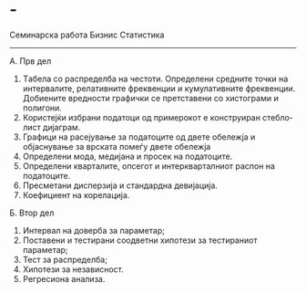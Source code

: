 # -
Семинарска работа Бизнис Статистика

________________________________________________________________________________________________________________________________________________
А. Прв дел
1. Tабела со распределба на честоти. Определени средните точки на
интервалите, релативните фреквенции и кумулативните фреквенции. Добиените вредности графички се претставени со хистограми и полигони.
2. Користејќи избрани податоци од примерокот е конструиран стебло-лист дијаграм.
3. Графици на расејување за податоците од двете обележја и објаснување за врската помеѓу двете обележја
4. Определени мода, медијана и просек на податоците.
5. Определени кварталите, опсегот и интеркварталниот распон на податоците.
6. Пресметани дисперзија и стандардна девијација.
7. Коефициент на корелација.

   
Б. Втор дел
1. Интервал на доверба за параметар;
2. Поставени и тестирани соодветни хипотези за тестираниот параметар;
3. Тест за распределба;
4. Хипотези за независност.
5. Регресиона анализа. 
